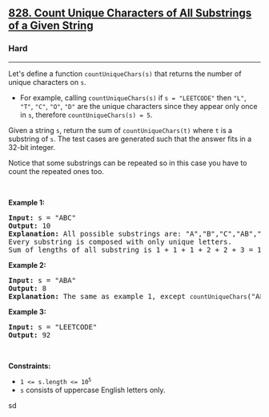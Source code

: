 <h2><a href="https://leetcode.com/problems/count-unique-characters-of-all-substrings-of-a-given-string/">828. Count Unique Characters of All Substrings of a Given String</a></h2><h3>Hard</h3><hr><div><p>Let's define a function <code>countUniqueChars(s)</code> that returns the number of unique characters on <code>s</code>.</p>

<ul>
	<li>For example, calling <code>countUniqueChars(s)</code> if <code>s = "LEETCODE"</code> then <code>"L"</code>, <code>"T"</code>, <code>"C"</code>, <code>"O"</code>, <code>"D"</code> are the unique characters since they appear only once in <code>s</code>, therefore <code>countUniqueChars(s) = 5</code>.</li>
</ul>

<p>Given a string <code>s</code>, return the sum of <code>countUniqueChars(t)</code> where <code>t</code> is a substring of <code>s</code>. The test cases are generated such that the answer fits in a 32-bit integer.</p>

<p>Notice that some substrings can be repeated so in this case you have to count the repeated ones too.</p>

<p>&nbsp;</p>
<p><strong>Example 1:</strong></p>

<pre><strong>Input:</strong> s = "ABC"
<strong>Output:</strong> 10
<strong>Explanation: </strong>All possible substrings are: "A","B","C","AB","BC" and "ABC".
Every substring is composed with only unique letters.
Sum of lengths of all substring is 1 + 1 + 1 + 2 + 2 + 3 = 10
</pre>

<p><strong>Example 2:</strong></p>

<pre><strong>Input:</strong> s = "ABA"
<strong>Output:</strong> 8
<strong>Explanation: </strong>The same as example 1, except <code>countUniqueChars</code>("ABA") = 1.
</pre>

<p><strong>Example 3:</strong></p>

<pre><strong>Input:</strong> s = "LEETCODE"
<strong>Output:</strong> 92
</pre>

<p>&nbsp;</p>
<p><strong>Constraints:</strong></p>

<ul>
	<li><code>1 &lt;= s.length &lt;= 10<sup>5</sup></code></li>
	<li><code>s</code> consists of uppercase English letters only.</li>
</ul>
</div>









<div>
sd
